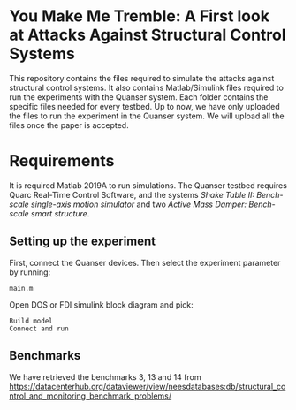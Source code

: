 # You Make Me Tremble: A First look at Attacks Against Structural Control Systems

This repository contains the files required to simulate the attacks against structural control systems. It also contains Matlab/Simulink files required to run the experiments with the Quanser system. Each folder contains the specific files needed for every testbed. Up to now, we have only uploaded the files to run the experiment in the Quanser system. We will upload all the files once the paper is accepted.

Requirements
=====

It is required Matlab 2019A to run simulations. The Quanser testbed requires Quarc Real-Time Control Software, and the systems *Shake Table II: Bench-scale single-axis motion simulator* and two *Active Mass Damper: Bench-scale smart structure*.



## Setting up the experiment

First, connect the Quanser devices. Then select the experiment parameter by running:
```
main.m
```


Open DOS or FDI simulink block diagram and pick:
```
Build model
Connect and run
```

## Benchmarks

We have retrieved the benchmarks 3, 13 and 14 from https://datacenterhub.org/dataviewer/view/neesdatabases:db/structural_control_and_monitoring_benchmark_problems/